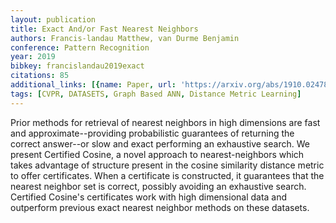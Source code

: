 ```yaml
---
layout: publication
title: Exact And/or Fast Nearest Neighbors
authors: Francis-landau Matthew, van Durme Benjamin
conference: Pattern Recognition
year: 2019
bibkey: francislandau2019exact
citations: 85
additional_links: [{name: Paper, url: 'https://arxiv.org/abs/1910.02478'}]
tags: [CVPR, DATASETS, Graph Based ANN, Distance Metric Learning]
---
```

Prior methods for retrieval of nearest neighbors in high dimensions are fast
and approximate--providing probabilistic guarantees of returning the correct
answer--or slow and exact performing an exhaustive search. We present Certified
Cosine, a novel approach to nearest-neighbors which takes advantage of
structure present in the cosine similarity distance metric to offer
certificates. When a certificate is constructed, it guarantees that the nearest
neighbor set is correct, possibly avoiding an exhaustive search. Certified
Cosine's certificates work with high dimensional data and outperform previous
exact nearest neighbor methods on these datasets.